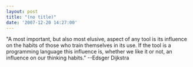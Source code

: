 ```yaml
---
layout: post
title: "(no title)"
date: '2007-12-20 14:27:00'
---
```


"A most important, but also most elusive, aspect of any tool is its influence on the habits of those who train themselves in its use. If the tool is a programming language this influence is, whether we like it or not, an influence on our thinking habits." --Edsger Dijkstra